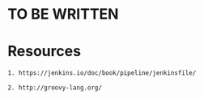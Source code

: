 # TO BE WRITTEN

# Resources
```bash
1. https://jenkins.io/doc/book/pipeline/jenkinsfile/

2. http://groovy-lang.org/
```